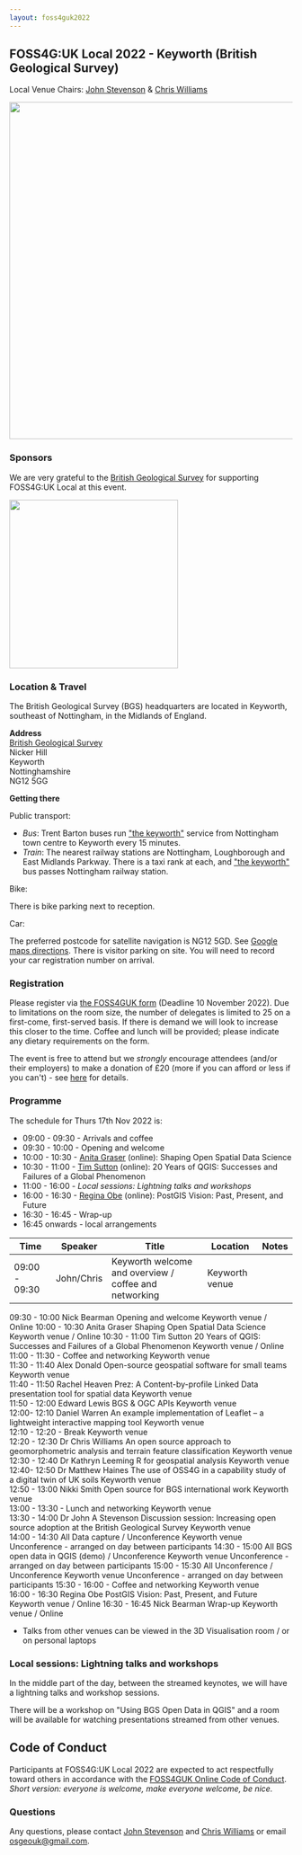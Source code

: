 ```yaml
---
layout: foss4guk2022
---
```



## FOSS4G:UK Local 2022 - Keyworth (British Geological Survey)

Local Venue Chairs: [John Stevenson](mailto:jostev@bgs.ac.uk) & [Chris Williams](mailto:chrwil@bgs.ac.uk)

<img src="https://www.bgs.ac.uk/wp-content/uploads/2020/09/P786623-960x640.jpg" width="600" align="middle">

### Sponsors

We are very grateful to the [British Geological Survey](https://www.bgs.ac.uk/) for supporting FOSS4G:UK Local at this event.

[<img src="https://www.bgs.ac.uk/wp-content/uploads/2022/08/BGS-Logo-Pos-RGB.svg" width="300" align="middle">](https://www.bgs.ac.uk/)

### Location & Travel

The British Geological Survey (BGS) headquarters are located in Keyworth, southeast of Nottingham, in the Midlands of England.

**Address**<br>
[British Geological Survey](https://www.openstreetmap.org/way/244466711#map=19/52.87877/-1.07860)<br>
Nicker Hill<br>
Keyworth<br>
Nottinghamshire<br>
NG12 5GG<br>

**Getting there**

Public transport:

+ *Bus*: Trent Barton buses run ["the keyworth"](https://www.trentbarton.co.uk/services/keyworth) service from Nottingham town centre to Keyworth every 15 minutes.
+ *Train*: The nearest railway stations are Nottingham, Loughborough and East Midlands Parkway.  There is a taxi rank at each, and ["the keyworth"](https://www.trentbarton.co.uk/services/keyworth) bus passes Nottingham railway station.

Bike:

There is bike parking next to reception.

Car:

The preferred postcode for satellite navigation is NG12 5GD.  See [Google maps directions](https://www.google.com/maps/dir//NG12+5GD,+Nicker+Hill,+Keyworth,+Nottingham/@52.879317,-1.0820298,17z/data=!4m8!4m7!1m0!1m5!1m1!1s0x4879c4b073bb09fb:0x31e767532086c11d!2m2!1d-1.081564!2d52.8795395). There is visitor parking on site.  You will need to record your car registration number on arrival.

### Registration

Please register via [the FOSS4GUK form](https://www.eventbrite.co.uk/e/foss4g-uk-local-2022-tickets-405826868087) (Deadline 10 November 2022).  Due to limitations on the room size, the number of delegates is limited to 25 on a first-come, first-served basis.  If there is demand we will look to increase this closer to the time.  Coffee and lunch will be provided; please indicate any dietary requirements on the form.

The event is free to attend but we *strongly* encourage attendees (and/or their employers) to make a donation of £20 (more if you can afford or less if you can't) - see [here](https://uk.osgeo.org/foss4guk2022local/index.html#registration) for details.

### Programme

The schedule for Thurs 17th Nov 2022 is:

- 09:00 - 09:30 - Arrivals and coffee
- 09:30 - 10:00 - Opening and welcome
- 10:00 - 10:30 - [Anita Graser](https://anitagraser.com/) (online): Shaping Open Spatial Data Science
- 10:30 - 11:00 - [Tim Sutton](https://kartoza.com/the_team/HR-EMP-00002/) (online): 20 Years of QGIS: Successes and Failures of a Global Phenomenon
- 11:00 - 16:00 - *Local sessions: Lightning talks and workshops*
- 16:00 - 16:30 - [Regina Obe](https://twitter.com/reginaobe) (online): PostGIS Vision: Past, Present, and Future
- 16:30 - 16:45 - Wrap-up
- 16:45 onwards - local arrangements

| Time | Speaker	| Title	| Location	| Notes |
|---|---|---|---|---|
| 09:00 - 09:30	| John/Chris |	Keyworth welcome and overview / coffee and networking	| Keyworth venue	||

09:30 - 10:00	Nick Bearman	Opening and welcome	Keyworth venue / Online	
10:00 - 10:30 	Anita Graser	Shaping Open Spatial Data Science	Keyworth venue / Online	
10:30 - 11:00 	Tim Sutton	20 Years of QGIS: Successes and Failures of a Global Phenomenon	Keyworth venue / Online	
11:00 - 11:30 	-	Coffee and networking	Keyworth venue	
11:30 - 11:40	Alex Donald	Open-source geospatial software for small teams	Keyworth venue	
11:40 - 11:50	Rachel Heaven	Prez: A Content-by-profile Linked Data presentation tool for spatial data	Keyworth venue	
11:50 - 12:00	Edward Lewis	BGS & OGC APIs	Keyworth venue	
12:00- 12:10	Daniel Warren	An example implementation of Leaflet – a lightweight interactive mapping tool	Keyworth venue	
12:10 - 12:20	-	Break	Keyworth venue	
12:20 - 12:30	Dr Chris Williams	An open source approach to geomorphometric analysis and terrain feature classification	Keyworth venue	
12:30 - 12:40	Dr Kathryn Leeming	R for geospatial analysis	Keyworth venue	
12:40- 12:50	Dr Matthew Haines	The use of OSS4G in a capability study of a digital twin of UK soils	Keyworth venue	
12:50 - 13:00	Nikki Smith	Open source for BGS international work	Keyworth venue	
13:00 - 13:30	-	Lunch and networking	Keyworth venue	
13:30 - 14:00	Dr John A Stevenson	Discussion session: Increasing open source adoption at the British Geological Survey	Keyworth venue	
14:00 - 14:30	All	Data capture / Unconference	Keyworth venue	Unconference - arranged on day between participants
14:30 - 15:00	All	BGS open data in QGIS (demo) / Unconference	Keyworth venue	Unconference - arranged on day between participants
15:00 - 15:30	All	Unconference / Unconference	Keyworth venue	Unconference - arranged on day between participants
15:30 - 16:00	-	Coffee and networking	Keyworth venue	
16:00 - 16:30 	Regina Obe	PostGIS Vision: Past, Present, and Future	Keyworth venue / Online	
16:30 - 16:45 	Nick Bearman	Wrap-up	Keyworth venue / Online	
* Talks from other venues can be viewed in the 3D Visualisation room / or on personal laptops				

### Local sessions: Lightning talks and workshops

In the middle part of the day, between the streamed keynotes, we will have a lightning talks and workshop sessions.

There will be a workshop on "Using BGS Open Data in QGIS" and a room will be available for watching presentations streamed from other venues.



## Code of Conduct

Participants at FOSS4G:UK Local 2022 are expected to act respectfully toward others in accordance with the [FOSS4GUK Online Code of Conduct](code-of-conduct). *Short version: everyone is welcome, make everyone welcome, be nice.*

### Questions

Any questions, please contact [John Stevenson](mailto:jostev@bgs.ac.uk) and [Chris Williams](mailto:chrwil@bgs.ac.uk) or email [osgeouk@gmail.com](mailto:osgeouk@gmail.com).
